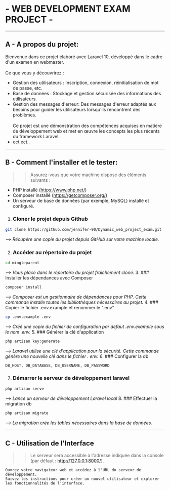 #  - WEB DEVELOPMENT EXAM PROJECT -

 ---
## A - A propos du projet:
Bienvenue dans ce projet élaboré avec Laravel 10, développé dans le cadre d'un examen en webmaster. <br><br>
Ce que vous y découvrirez :

- Gestion des utilisateurs : Inscription, connexion, réinitialisation de mot de passe, etc.<br>
- Base de données : Stockage et gestion sécurisée des informations des utilisateurs.<br>
- Gestion des messages d'erreur: Des messages d'erreur adaptés aux besoins pour guider les utilisateurs lorsqu'ils rencontrent des problèmes.<br><br> 
Ce projet est une démonstration des compétences acquises en matière de développement web et met en œuvre 
les concepts les plus récents du framework Laravel.
- ect ect..

 ---
## B - Comment l'installer et le tester:

>> Assurez-vous que votre machine dispose des éléments suivants :
- PHP installé (https://www.php.net/)
- Composer installé (https://getcomposer.org/)
- Un serveur de base de données (par exemple, MySQL) installé et configuré.


1.  ### Cloner le projet depuis Github
```bash
git clone https://github.com/jennifer-90/Dynamic_web_project_exam.git 
```
*--> Récupère une copie du projet depuis GitHub sur votre machine locale.*

2. ### Accéder au répertoire du projet
```bash
cd mingleparent 
```
*--> Vous place dans le répertoire du projet fraîchement cloné.*
3. ### Installer les dépendances avec Composer
```bash 
composer install 
```
*--> Composer est un gestionnaire de dépendances pour PHP. Cette commande installe toutes les bibliothèques 
nécessaires au projet.*
4. ### Copier le fichier .env.example et renommer le ".env"
```bash
cp .env.example .env
```
*--> Créé une copie du fichier de configuration par défaut .env.example sous le nom .env.*
5. ### Générer la clé d'application
```bash
php artisan key:generate 
```
*--> Laravel utilise une clé d'application pour la sécurité. Cette commande génère une nouvelle clé dans le fichier .
env.*
6. ### Configurer la db
``` 
DB_HOST, DB_DATABASE, DB_USERNAME, DB_PASSWORD  
```

7. ### Démarrer le serveur de développement laravel
```bash
php artisan serve 
```
*--> Lance un serveur de développement Laravel local*
8. ### Effectuer la migration db
```bash
php artisan migrate 
```
*--> La migration crée les tables nécessaires dans la base de données.*

 ---

## C - Utilisation de l'Interface
>> Le serveur sera accessible à l'adresse indiquée dans la console (par défaut : http://127.0.0.1:8000/).

    Ouvrez votre navigateur web et accédez à l'URL du serveur de développement.
    Suivez les instructions pour créer un nouvel utilisateur et explorer les fonctionnalités de l'interface.
